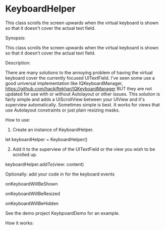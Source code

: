 # KeyboardHelper
This class scrolls the screen upwards when the virtual keyboard is shown so that it doesn't cover the actual text field. 

Synopsis:

This class scrolls the screen upwards when the virtual keyboard is shown so that it doesn't cover the actual text field. 

Description:

There are many solutions to the annoying problem of having the virtual keyboard cover the currently focused UITextField. I've seen some use a good universal implementation like IQKeyboardManager, https://github.com/hackiftekhar/IQKeyboardManager 
BUT they are not updated for use with or without Autolayout or other issues. 
This solution is fairly simple and adds a UIScrollView between your UIView and it's superview automatically. Sometimes simple is best. It works for views that use Autolayout constraints or just plain resizing masks. 


How to use:

1. Create an instance of KeyboardHelper. 

let keyboardHelper = KeyboardHelper()

2. Add it to the superview of the UITextField or the view you wish to be scrolled up.  

keyboardHelper.addTo(view: content)

Optionally:  add your code in for the keyboard events

onKeyboardWillBeShown

onKeyboardWillBeResized

onKeyboardWillBeHidden


See the demo project KeybpoardDemo for an example. 


How it works:


